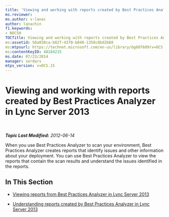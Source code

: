 ```yaml
---
title: 'Viewing and working with reports created by Best Practices Analyzer'
ms.reviewer: 
ms.author: v-lanac
author: lanachin
f1.keywords:
- NOCSH
TOCTitle: Viewing and working with reports created by Best Practices Analyzer
ms:assetid: 58a030ca-b827-4370-b848-1358c8bd2b68
ms:mtpsurl: https://technet.microsoft.com/en-us/library/Gg607689(v=OCS.15)
ms:contentKeyID: 48184215
ms.date: 07/23/2014
manager: serdars
mtps_version: v=OCS.15
---
```


<div data-xmlns="http://www.w3.org/1999/xhtml">

<div class="topic" data-xmlns="http://www.w3.org/1999/xhtml" data-msxsl="urn:schemas-microsoft-com:xslt" data-cs="https://msdn.microsoft.com/">

<div data-asp="https://msdn2.microsoft.com/asp">

# Viewing and working with reports created by Best Practices Analyzer in Lync Server 2013

</div>

<div id="mainSection">

<div id="mainBody">

<span> </span>

_**Topic Last Modified:** 2012-06-14_

When you use Best Practices Analyzer to scan your environment, Best Practices Analyzer creates reports that identify issues and other information about your deployment. You can use Best Practices Analyzer to view the reports that contain the scan results and understand the issues identified in the reports.

<div>

## In This Section

  - [Viewing reports from Best Practices Analyzer in Lync Server 2013](lync-server-2013-viewing-reports-from-best-practices-analyzer.md)

  - [Understanding reports created by Best Practices Analyzer in Lync Server 2013](lync-server-2013-understanding-reports-created-by-best-practices-analyzer.md)

</div>

</div>

<span> </span>

</div>

</div>

</div>

